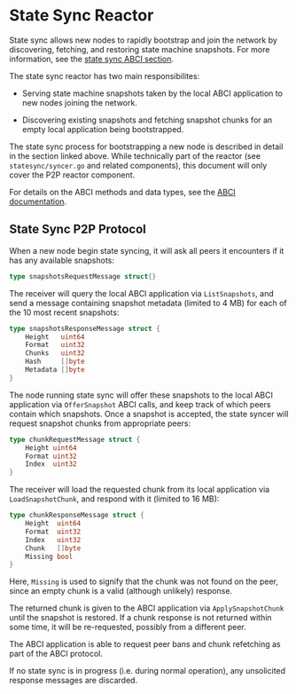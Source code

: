 # State Sync Reactor

State sync allows new nodes to rapidly bootstrap and join the network by discovering, fetching,
and restoring state machine snapshots. For more information, see the [state sync ABCI section](../../abci/apps.md#state-sync).

The state sync reactor has two main responsibilites:

* Serving state machine snapshots taken by the local ABCI application to new nodes joining the 
  network.

* Discovering existing snapshots and fetching snapshot chunks for an empty local application
  being bootstrapped.

The state sync process for bootstrapping a new node is described in detail in the section linked
above. While technically part of the reactor (see `statesync/syncer.go` and related components), 
this document will only cover the P2P reactor component.

For details on the ABCI methods and data types, see the [ABCI documentation](../../abci/abci.md).

## State Sync P2P Protocol

When a new node begin state syncing, it will ask all peers it encounters if it has any
available snapshots:

```go
type snapshotsRequestMessage struct{}
```

The receiver will query the local ABCI application via `ListSnapshots`, and send a message 
containing snapshot metadata (limited to 4 MB) for each of the 10 most recent snapshots:

```go
type snapshotsResponseMessage struct {
	Height   uint64
	Format   uint32
	Chunks   uint32
	Hash     []byte
	Metadata []byte
}
```

The node running state sync will offer these snapshots to the local ABCI application via
`OfferSnapshot` ABCI calls, and keep track of which peers contain which snapshots. Once a snapshot
is accepted, the state syncer will request snapshot chunks from appropriate peers:

```go
type chunkRequestMessage struct {
	Height uint64
	Format uint32
	Index  uint32
}
```

The receiver will load the requested chunk from its local application via `LoadSnapshotChunk`,
and respond with it (limited to 16 MB):

```go
type chunkResponseMessage struct {
	Height  uint64
	Format  uint32
	Index   uint32
	Chunk   []byte
	Missing bool
}
```

Here, `Missing` is used to signify that the chunk was not found on the peer, since an empty
chunk is a valid (although unlikely) response. 

The returned chunk is given to the ABCI application via `ApplySnapshotChunk` until the snapshot
is restored. If a chunk response is not returned within some time, it will be re-requested,
possibly from a different peer.

The ABCI application is able to request peer bans and chunk refetching as part of the ABCI protocol.

If no state sync is in progress (i.e. during normal operation), any unsolicited response messages 
are discarded.